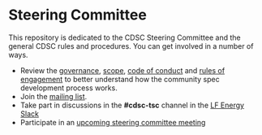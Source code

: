 # Steering Committee

This repository is dedicated to the CDSC Steering Committee and the general CDSC rules and procedures. You can get involved in a number of ways.

- Review the [governance](Governance.md), [scope](Scope.md), [code of conduct](Code_of_Conduct.md) and [rules of engagement](rules_of_engagement.md) to better understand how the community spec development process works.
- Join the [mailing list](https://lists.lfenergy.org/g/cdsc-tsc).
- Take part in discussions in the **#cdsc-tsc** channel in the [LF Energy Slack](https://slack.lfenergy.org)
- Participate in an [upcoming steering committee meeting](https://lists.lfenergy.org/g/cdsc-tsc/calendar)

